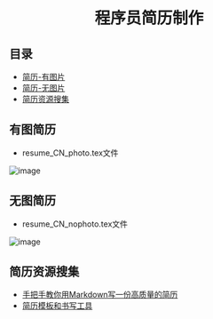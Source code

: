 <h1 align="center">程序员简历制作 </h1>

## 目录

- [简历-有图片](#有图简历)
- [简历-无图片](#无图简历)
- [简历资源搜集](#简历资源搜集)

## 有图简历
- resume_CN_photo.tex文件

![image](https://github.com/AdaCoding123/Resume/assets/72744840/937b896a-25e5-40fd-a4e7-5df28b593e89)

## 无图简历
- resume_CN_nophoto.tex文件

![image](https://github.com/AdaCoding123/Resume/assets/72744840/95b1f0b7-0f41-40dd-8b40-1452904a7ecb)


## 简历资源搜集
* [手把手教你用Markdown写一份高质量的简历](https://github.com/pengMaster/BestNote/blob/master/docs/essential-content-for-interview/%E6%89%8B%E6%8A%8A%E6%89%8B%E6%95%99%E4%BD%A0%E7%94%A8Markdown%E5%86%99%E4%B8%80%E4%BB%BD%E9%AB%98%E8%B4%A8%E9%87%8F%E7%9A%84%E7%AE%80%E5%8E%86.md)
* [简历模板和书写工具](https://github.com/geekcompany/ResumeSample)









